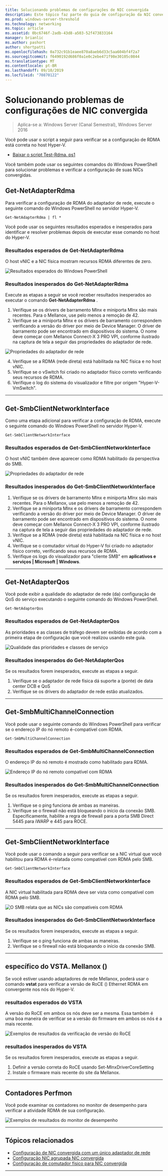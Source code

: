 ```yaml
---
title: Solucionando problemas de configurações de NIC convergida
description: Este tópico faz parte do guia de configuração da NIC convergida para o Windows Server 2016.
ms.prod: windows-server-threshold
ms.technology: networking
ms.topic: article
ms.assetid: 0bc6746f-2adb-43d8-a503-52f473833164
manager: brianlic
ms.author: pashort
author: shortpatti
ms.openlocfilehash: 0a732c91b1eaee870a8aeb6d33c5aa604bf4f2a7
ms.sourcegitcommit: f6490192d686f0a1e0c2ebe471f98e30105c0844
ms.translationtype: MT
ms.contentlocale: pt-BR
ms.lasthandoff: 09/10/2019
ms.locfileid: "70870122"
---
```

# <a name="troubleshooting-converged-nic-configurations"></a>Solucionando problemas de configurações de NIC convergida

>Aplica-se a: Windows Server (Canal Semestral), Windows Server 2016

Você pode usar o script a seguir para verificar se a configuração de RDMA está correta no host Hyper-V.

- [Baixar o script Test-Rdma. ps1](https://github.com/Microsoft/SDN/blob/master/Diagnostics/Test-Rdma.ps1)

Você também pode usar os seguintes comandos do Windows PowerShell para solucionar problemas e verificar a configuração de suas NICs convergidas.

## <a name="get-netadapterrdma"></a>Get-NetAdapterRdma

Para verificar a configuração de RDMA do adaptador de rede, execute o seguinte comando do Windows PowerShell no servidor Hyper-V.

    
    Get-NetAdapterRdma | fl *
    

Você pode usar os seguintes resultados esperados e inesperados para identificar e resolver problemas depois de executar esse comando no host do Hyper-V.

### <a name="get-netadapterrdma-expected-results"></a>Resultados esperados de Get-NetAdapterRdma

O host vNIC e a NIC física mostram recursos RDMA diferentes de zero.

![Resultados esperados do Windows PowerShell](../../media/Converged-NIC/CNIC-Troubleshooting/cnic-tshoot-01.jpg)

### <a name="get-netadapterrdma-unexpected-results"></a>Resultados inesperados do Get-NetAdapterRdma

Execute as etapas a seguir se você receber resultados inesperados ao executar o comando **Get-NetAdapterRdma** .

1. Verifique se os drivers de barramento Mlnx e miniporta Mlnx são mais recentes. Para o Mellanox, use pelo menos a remoção de 42. 
2. Verifique se a miniporta Mlnx e os drivers de barramento correspondem verificando a versão do driver por meio de Device Manager. O driver de barramento pode ser encontrado em dispositivos do sistema. O nome deve começar com Mellanox Connect-X 3 PRO VPI, conforme ilustrado na captura de tela a seguir das propriedades do adaptador de rede.

![Propriedades do adaptador de rede](../../media/Converged-NIC/CNIC-Troubleshooting/cnic-tshoot-02.jpg)

4. Verifique se a RDMA (rede direta) está habilitada na NIC física e no host vNIC.
5. Verifique se o vSwitch foi criado no adaptador físico correto verificando seus recursos de RDMA.
6. Verifique o log do sistema do visualizador e filtre por origem "Hyper-V-VmSwitch".

--- 

## <a name="get-smbclientnetworkinterface"></a>Get-SmbClientNetworkInterface

Como uma etapa adicional para verificar a configuração de RDMA, execute o seguinte comando do Windows PowerShell no servidor Hyper-V.


    Get-SmbClientNetworkInterface

### <a name="get-smbclientnetworkinterface-expected-results"></a>Resultados esperados de Get-SmbClientNetworkInterface

O host vNIC também deve aparecer como RDMA habilitado da perspectiva do SMB.

![Propriedades do adaptador de rede](../../media/Converged-NIC/CNIC-Troubleshooting/cnic-tshoot-03.jpg)


### <a name="get-smbclientnetworkinterface-unexpected-results"></a>Resultados inesperados do Get-SmbClientNetworkInterface

1. Verifique se os drivers de barramento Mlnx e miniporta Mlnx são mais recentes. Para o Mellanox, use pelo menos a remoção de 42. 
2. Verifique se a miniporta Mlnx e os drivers de barramento correspondem verificando a versão do driver por meio de Device Manager. O driver de barramento pode ser encontrado em dispositivos do sistema. O nome deve começar com Mellanox Connect-X 3 PRO VPI, conforme ilustrado na captura de tela a seguir das propriedades do adaptador de rede.
3. Verifique se a RDMA (rede direta) está habilitada na NIC física e no host vNIC.
4. Verifique se o comutador virtual do Hyper-V foi criado no adaptador físico correto, verificando seus recursos de RDMA.
5. Verifique os logs do visualizador para "cliente SMB" em **aplicativos e serviços | Microsoft | Windows**.

--- 

## <a name="get-netadapterqos"></a>Get-NetAdapterQos

Você pode exibir a qualidade do adaptador de rede \(da\) configuração de QoS do serviço executando o seguinte comando do Windows PowerShell.

    Get-NetAdapterQos

### <a name="get-netadapterqos-expected-results"></a>Resultados esperados de Get-NetAdapterQos

As prioridades e as classes de tráfego devem ser exibidas de acordo com a primeira etapa de configuração que você realizou usando este guia.

![Qualidade das prioridades e classes de serviço](../../media/Converged-NIC/CNIC-Troubleshooting/cnic-tshoot-04.jpg)

### <a name="get-netadapterqos-unexpected-results"></a>Resultados inesperados do Get-NetAdapterQos

Se os resultados forem inesperados, execute as etapas a seguir.

1. Verifique se o adaptador de rede física dá suporte a \(ponte\) de data center DCB e QoS
2. Verifique se os drivers do adaptador de rede estão atualizados.

--- 

## <a name="get-smbmultichannelconnection"></a>Get-SmbMultiChannelConnection

Você pode usar o seguinte comando do Windows PowerShell para verificar se o endereço IP do nó remoto é\-compatível com RDMA.

    Get-SmbMultiChannelConnection


### <a name="get-smbmultichannelconnection-expected-results"></a>Resultados esperados de Get-SmbMultiChannelConnection

O endereço IP do nó remoto é mostrado como habilitado para RDMA.

![Endereço IP do nó remoto compatível com RDMA](../../media/Converged-NIC/CNIC-Troubleshooting/cnic-tshoot-05.jpg)

### <a name="get-smbmultichannelconnection-unexpected-results"></a>Resultados inesperados do Get-SmbMultiChannelConnection

Se os resultados forem inesperados, execute as etapas a seguir.

1. Verifique se o ping funciona de ambas as maneiras.
2. Verifique se o firewall não está bloqueando o início da conexão SMB. Especificamente, habilite a regra de firewall para a porta SMB Direct 5445 para iWARP e 445 para ROCE.

--- 

## <a name="get-smbclientnetworkinterface"></a>Get-SmbClientNetworkInterface

Você pode usar o comando a seguir para verificar se a NIC virtual que você habilitou para RDMA é\-relatada como compatível com RDMA pelo SMB.

    Get-SmbClientNetworkInterface


### <a name="get-smbclientnetworkinterface-expected-results"></a>Resultados esperados de Get-SmbClientNetworkInterface

A NIC virtual habilitada para RDMA deve ser vista como compatível com RDMA pelo SMB.

![O SMB relata que as NICs são compatíveis com RDMA](../../media/Converged-NIC/CNIC-Troubleshooting/cnic-tshoot-06.jpg)

### <a name="get-smbclientnetworkinterface-unexpected-results"></a>Resultados inesperados do Get-SmbClientNetworkInterface

Se os resultados forem inesperados, execute as etapas a seguir.

1. Verifique se o ping funciona de ambas as maneiras.
2. Verifique se o firewall não está bloqueando o início da conexão SMB.

--- 

## <a name="vstat-mellanox-specific"></a>específico do VSTA. Mellanox \(\)

Se você estiver usando adaptadores de rede Mellanox, poderá usar o comando **vstat** para verificar a versão de RoCE \(\) Ethernet RDMA em convergente nos nós do Hyper-V.

### <a name="vstat-expected-results"></a>resultados esperados do VSTA

A versão do RoCE em ambos os nós deve ser a mesma. Essa também é uma boa maneira de verificar se a versão do firmware em ambos os nós é a mais recente.

![Exemplos de resultados da verificação de versão do RoCE](../../media/Converged-NIC/CNIC-Troubleshooting/cnic-tshoot-07.jpg)

### <a name="vstat-unexpected-results"></a>resultados inesperados do VSTA

Se os resultados forem inesperados, execute as etapas a seguir.

1. Definir a versão correta do RoCE usando Set-MlnxDriverCoreSetting
2. Instale o firmware mais recente do site da Mellanox.

--- 

## <a name="perfmon-counters"></a>Contadores Perfmon

Você pode examinar os contadores no monitor de desempenho para verificar a atividade RDMA de sua configuração.

![Exemplos de resultados do monitor de desempenho](../../media/Converged-NIC/CNIC-Troubleshooting/cnic-tshoot-08.jpg)

--- 

## <a name="related-topics"></a>Tópicos relacionados

- [Configuração de NIC convergida com um único adaptador de rede](cnic-single.md)
- [Configuração NIC agrupada NIC convergida](cnic-datacenter.md)
- [Configuração de comutador físico para NIC convergida](cnic-app-switch-config.md)

---
